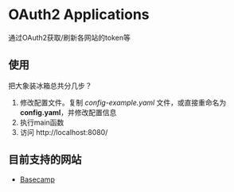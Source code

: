 # OAuth2 Applications
通过OAuth2获取/刷新各网站的token等

## 使用
把大象装冰箱总共分几步？
1. 修改配置文件。复制 _config-example.yaml_ 文件，或直接重命名为 **config.yaml**，并修改配置信息
2. 执行main函数
3. 访问 http://localhost:8080/

## 目前支持的网站
- [Basecamp](https://3.basecamp.com/)
